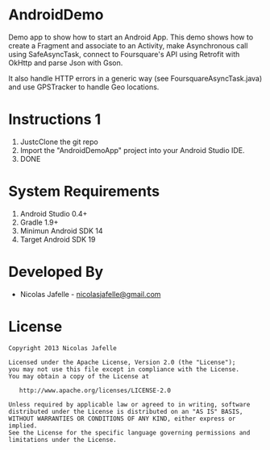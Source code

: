 AndroidDemo
===========

Demo app to show how to start an Android App. This demo shows how to create a Fragment and associate to an Activity, make Asynchronous call using SafeAsyncTask, connect to Foursquare's API using Retrofit with OkHttp and parse Json with Gson.

It also handle HTTP errors in a generic way (see FoursquareAsyncTask.java) and use GPSTracker to handle Geo locations.


Instructions 1
============

1. JustcClone the git repo
2. Import the "AndroidDemoApp" project into your Android Studio IDE.
4. DONE


System Requirements 
============

1. Android Studio 0.4+
2. Gradle 1.9+
3. Minimun Android SDK 14
4. Target Android SDK 19


Developed By
================

* Nicolas Jafelle - <nicolasjafelle@gmail.com>


License
================

    Copyright 2013 Nicolas Jafelle

    Licensed under the Apache License, Version 2.0 (the "License");
    you may not use this file except in compliance with the License.
    You may obtain a copy of the License at

       http://www.apache.org/licenses/LICENSE-2.0

    Unless required by applicable law or agreed to in writing, software
    distributed under the License is distributed on an "AS IS" BASIS,
    WITHOUT WARRANTIES OR CONDITIONS OF ANY KIND, either express or implied.
    See the License for the specific language governing permissions and
    limitations under the License.
